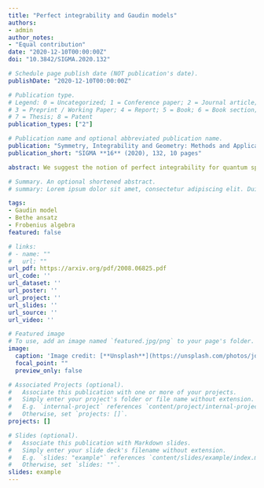```yaml
---
title: "Perfect integrability and Gaudin models"
authors:
- admin
author_notes:
- "Equal contribution"
date: "2020-12-10T00:00:00Z"
doi: "10.3842/SIGMA.2020.132"

# Schedule page publish date (NOT publication's date).
publishDate: "2020-12-10T00:00:00Z"

# Publication type.
# Legend: 0 = Uncategorized; 1 = Conference paper; 2 = Journal article;
# 3 = Preprint / Working Paper; 4 = Report; 5 = Book; 6 = Book section;
# 7 = Thesis; 8 = Patent
publication_types: ["2"]

# Publication name and optional abbreviated publication name.
publication: "Symmetry, Integrability and Geometry: Methods and Applications **16** (2020), 132, 10 pages"
publication_short: "SIGMA **16** (2020), 132, 10 pages"

abstract: We suggest the notion of perfect integrability for quantum spin chains and conjecture that quantum spin chains are perfectly integrable. We show the perfect integrability for Gaudin models associated to simple Lie algebras of all finite types, with periodic and regular quasi-periodic boundary conditions.

# Summary. An optional shortened abstract.
# summary: Lorem ipsum dolor sit amet, consectetur adipiscing elit. Duis posuere tellus ac convallis placerat. Proin tincidunt magna sed ex sollicitudin condimentum.

tags:
- Gaudin model
- Bethe ansatz
- Frobenius algebra
featured: false

# links:
# - name: ""
#   url: ""
url_pdf: https://arxiv.org/pdf/2008.06825.pdf
url_code: ''
url_dataset: ''
url_poster: ''
url_project: ''
url_slides: ''
url_source: ''
url_video: ''

# Featured image
# To use, add an image named `featured.jpg/png` to your page's folder. 
image:
  caption: 'Image credit: [**Unsplash**](https://unsplash.com/photos/jdD8gXaTZsc)'
  focal_point: ""
  preview_only: false

# Associated Projects (optional).
#   Associate this publication with one or more of your projects.
#   Simply enter your project's folder or file name without extension.
#   E.g. `internal-project` references `content/project/internal-project/index.md`.
#   Otherwise, set `projects: []`.
projects: []

# Slides (optional).
#   Associate this publication with Markdown slides.
#   Simply enter your slide deck's filename without extension.
#   E.g. `slides: "example"` references `content/slides/example/index.md`.
#   Otherwise, set `slides: ""`.
slides: example
---
```


